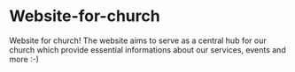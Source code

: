 # Website-for-church
Website for church! The website aims to serve as a central hub for our church which provide essential informations about our services, events and more :-)
